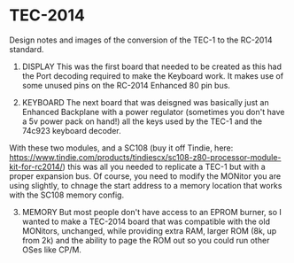 # TEC-2014
Design notes and images of the conversion of the TEC-1 to the RC-2014 standard.

1. DISPLAY
This was the first board that needed to be created as this had the Port decoding required to make the Keyboard work. It makes use of some unused pins on the RC-2014 Enhanced 80 pin bus.

2. KEYBOARD
The next board that was deisgned was basically just an Enhanced Backplane with a power regulator (sometimes you don't have a 5v power pack on hand!) all the keys used by the TEC-1 and the 74c923 keyboard decoder.

With these two modules, and a SC108 (buy it off Tindie, here: https://www.tindie.com/products/tindiescx/sc108-z80-processor-module-kit-for-rc2014/) this was all you needed to replicate a TEC-1 but with a proper expansion bus. Of course, you need to modify the MONitor you are using slightly, to chnage the start address to a memory location that works with the SC108 memory config.

3. MEMORY
But most people don't have access to an EPROM burner, so I wanted to make a TEC-2014 board that was compatible with the old MONitors, unchanged, while providing extra RAM, larger ROM (8k, up from 2k) and the ability to page the ROM out so you could run other OSes like CP/M.

